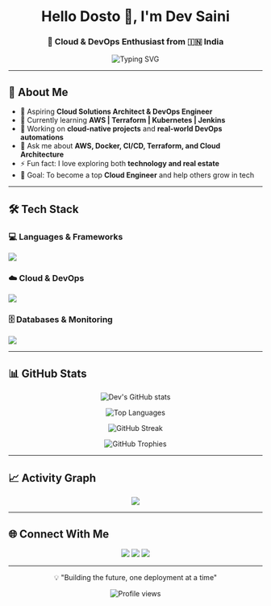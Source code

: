 <h1 align="center">Hello Dosto 👋, I'm Dev Saini</h1>
<h3 align="center">🚀 Cloud & DevOps Enthusiast from 🇮🇳 India</h3>

<p align="center">
  <img src="https://readme-typing-svg.herokuapp.com?font=Fira+Code&size=22&pause=1000&color=2E97F3&center=true&vCenter=true&width=600&lines=Building+future-ready+Cloud+Solutions+☁️;Automating+with+DevOps+tools+⚙️;Always+Learning+and+Improving+🚀" alt="Typing SVG" />
</p>

---

## 🚀 About Me

- 💼 Aspiring **Cloud Solutions Architect & DevOps Engineer**
- 🌱 Currently learning **AWS | Terraform | Kubernetes | Jenkins**
- 🔭 Working on **cloud-native projects** and **real-world DevOps automations**
- 💬 Ask me about **AWS, Docker, CI/CD, Terraform, and Cloud Architecture**
- ⚡ Fun fact: I love exploring both **technology and real estate**
- 🎯 Goal: To become a top **Cloud Engineer** and help others grow in tech

---

## 🛠️ Tech Stack

### 💻 Languages & Frameworks
<p align="left">
  <img src="https://skillicons.dev/icons?i=javascript,html,css,nodejs,react,c++" />
</p>

### ☁️ Cloud & DevOps
<p align="left">
  <img src="https://skillicons.dev/icons?i=aws,docker,kubernetes,jenkins,git,github,terraform,linux" />
</p>

### 🗄️ Databases & Monitoring
<p align="left">
  <img src="https://skillicons.dev/icons?i=mysql,mongodb,prometheus,grafana" />
</p>

---

## 📊 GitHub Stats

<p align="center">
  <img src="https://github-readme-stats.vercel.app/api?username=DEVKUMARSAINI545&show_icons=true&theme=tokyonight" alt="Dev's GitHub stats" />
</p>

<p align="center">
  <img src="https://github-readme-stats.vercel.app/api/top-langs/?username=DEVKUMARSAINI545&layout=compact&theme=tokyonight" alt="Top Languages" />
</p>

<p align="center">
  <img src="https://github-readme-streak-stats.herokuapp.com/?user=DEVKUMARSAINI545&theme=tokyonight" alt="GitHub Streak" />
</p>


<p align="center">
  <img src="https://github-profile-trophy.vercel.app/?username=DEVKUMARSAINI545&theme=tokyonight&no-frame=true&row=1" alt="GitHub Trophies" />
</p>

---

## 📈 Activity Graph

<p align="center">
    <img src="https://github-readme-activity-graph.vercel.app/graph?username=DEVKUMARSAINI545&theme=tokyo-night" />
</p>

---

## 🌐 Connect With Me

<p align="center">
  <a href="https://www.linkedin.com/in/dev-saini-4432002b5/" target="_blank"><img src="https://skillicons.dev/icons?i=linkedin" /></a>
  <a href="https://www.instagram.com/YOUR-LINK" target="_blank"><img src="https://skillicons.dev/icons?i=instagram" /></a>
  <a href="mailto:YOUR-EMAIL@gmail.com" target="_blank"><img src="https://skillicons.dev/icons?i=gmail" /></a>
</p>

---

<p align="center">💡 "Building the future, one deployment at a time"</p>

<p align="center">
  <img src="https://komarev.com/ghpvc/?username=devsaini&color=blue" alt="Profile views" />
</p>
